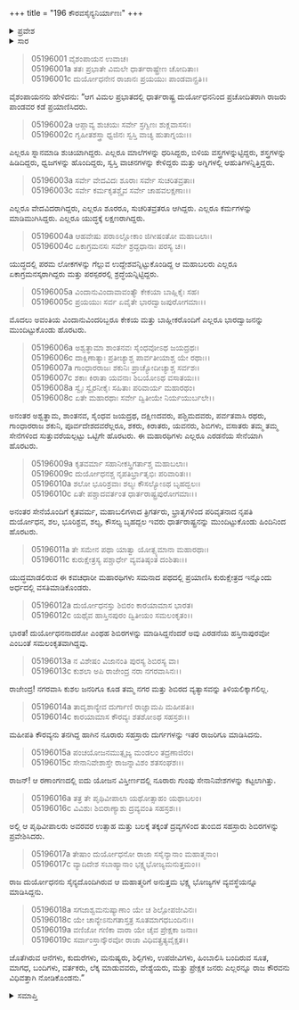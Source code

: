 +++
title = "196 ಕೌರವಸೈನ್ಯನಿರ್ಯಾಣಃ"
+++

<details><summary>ಪ್ರವೇಶ</summary>


।।   ಓಂ ಓಂ ನಮೋ ನಾರಾಯಣಾಯ।।   ಶ್ರೀ ವೇದವ್ಯಾಸಾಯ ನಮಃ ।।

ಶ್ರೀ ಕೃಷ್ಣದ್ವೈಪಾಯನ ವೇದವ್ಯಾಸ ವಿರಚಿತ  

**ಶ್ರೀ ಮಹಾಭಾರತ**

**ಉದ್ಯೋಗ ಪರ್ವ**

**ಅಂಬೋಽಪಾಖ್ಯಾನ ಪರ್ವ**

**ಅಧ್ಯಾಯ 196**

</details>

<details><summary>ಸಾರ</summary>

ಹಸ್ತಿನಾಪುರದಿಂದ ಕೌರವ ಸೇನೆಯು ಹೊರಟು ಕುರುಕ್ಷೇತ್ರದ ಅರ್ಧಭಾಗದಲ್ಲಿ ಬೀಡು ಬಿಟ್ಟಿದುದು (1-19).


</details>



> 05196001 ವೈಶಂಪಾಯನ ಉವಾಚ।  
05196001a ತತಃ ಪ್ರಭಾತೇ ವಿಮಲೇ ಧಾರ್ತರಾಷ್ಟ್ರೇಣ ಚೋದಿತಾಃ।  
05196001c ದುರ್ಯೋಧನೇನ ರಾಜಾನಃ ಪ್ರಯಯುಃ ಪಾಂಡವಾನ್ಪ್ರತಿ।।

ವೈಶಂಪಾಯನನು ಹೇಳಿದನು: “ಆಗ ವಿಮಲ ಪ್ರಭಾತದಲ್ಲಿ ಧಾರ್ತರಾಷ್ಟ್ರ ದುರ್ಯೋಧನನಿಂದ ಪ್ರಚೋದಿತರಾಗಿ ರಾಜರು ಪಾಂಡವರ ಕಡೆ ಪ್ರಯಾಣಿಸಿದರು.

> 05196002a ಆಪ್ಲಾವ್ಯ ಶುಚಯಃ ಸರ್ವೇ ಸ್ರಗ್ವಿಣಃ ಶುಕ್ಲವಾಸಸಃ।  
05196002c ಗೃಹೀತಶಸ್ತ್ರಾ ಧ್ವಜಿನಃ ಸ್ವಸ್ತಿ ವಾಚ್ಯ ಹುತಾಗ್ನಯಃ।।

ಎಲ್ಲರೂ ಸ್ನಾನಮಾಡಿ ಶುಚಿಯಾಗಿದ್ದರು. ಎಲ್ಲರೂ ಮಾಲೆಗಳನ್ನು ಧರಿಸಿದ್ದರು, ಬಿಳಿಯ ವಸ್ತ್ರಗಳನ್ನುಟ್ಟಿದ್ದರು, ಶಸ್ತ್ರಗಳನ್ನು ಹಿಡಿದಿದ್ದರು, ಧ್ವಜಗಳನ್ನು ಹೊಂದಿದ್ದರು, ಸ್ವಸ್ತಿ ವಾಚನಗಳನ್ನು ಕೇಳಿದ್ದರು ಮತ್ತು ಅಗ್ನಿಗಳಲ್ಲಿ ಆಹುತಿಗಳನ್ನಿತ್ತಿದ್ದರು.

> 05196003a ಸರ್ವೇ ವೇದವಿದಃ ಶೂರಾಃ ಸರ್ವೇ ಸುಚರಿತವ್ರತಾಃ।   
05196003c ಸರ್ವೇ ಕರ್ಮಕೃತಶ್ಚೈವ ಸರ್ವೇ ಚಾಹವಲಕ್ಷಣಾಃ।।

ಎಲ್ಲರೂ ವೇದವಿದರಾಗಿದ್ದರು, ಎಲ್ಲರೂ ಶೂರರೂ, ಸುಚರಿತವ್ರತರೂ ಆಗಿದ್ದರು. ಎಲ್ಲರೂ ಕರ್ಮಗಳನ್ನು ಮಾಡಿಮುಗಿಸಿದ್ದರು. ಎಲ್ಲರೂ ಯುದ್ಧಕ್ಕೆ ಲಕ್ಷಣರಾಗಿದ್ದರು.

> 05196004a ಆಹವೇಷು ಪರಾಽಲ್ಲೋಕಾಂ ಜಿಗೀಷಂತೋ ಮಹಾಬಲಾಃ।  
05196004c ಏಕಾಗ್ರಮನಸಃ ಸರ್ವೇ ಶ್ರದ್ದಧಾನಾಃ ಪರಸ್ಯ ಚ।।

ಯುದ್ಧದಲ್ಲಿ ಪರಮ ಲೋಕಗಳನ್ನು ಗೆಲ್ಲುವ ಉದ್ದೇಶವನ್ನಿಟ್ಟುಕೊಂಡಿದ್ದ ಆ ಮಹಾಬಲರು ಎಲ್ಲರೂ ಏಕಾಗ್ರಮನಸ್ಕರಾಗಿದ್ದರು ಮತ್ತು ಪರಸ್ಪರರಲ್ಲಿ ಶ್ರದ್ಧೆಯನ್ನಿಟ್ಟಿದ್ದರು.

> 05196005a ವಿಂದಾನುವಿಂದಾವಾವಂತ್ಯೌ ಕೇಕಯಾ ಬಾಹ್ಲಿಕೈಃ ಸಹ।  
05196005c ಪ್ರಯಯುಃ ಸರ್ವ ಏವೈತೇ ಭಾರದ್ವಾಜಪುರೋಗಮಾಃ।।

ಮೊದಲು ಅವಂತಿಯ ವಿಂದಾನುವಿಂದರಿಬ್ಬರೂ ಕೇಕಯ ಮತ್ತು ಬಾಹ್ಲೀಕರೊಂದಿಗೆ ಎಲ್ಲರೂ ಭಾರದ್ವಾಜನನ್ನು ಮುಂದಿಟ್ಟುಕೊಂಡು ಹೊರಟರು.

> 05196006a ಅಶ್ವತ್ಥಾಮಾ ಶಾಂತನವಃ ಸೈಂಧವೋಽಥ ಜಯದ್ರಥಃ।   
05196006c ದಾಕ್ಷಿಣಾತ್ಯಾಃ ಪ್ರತೀಚ್ಯಾಶ್ಚ ಪಾರ್ವತೀಯಾಶ್ಚ ಯೇ ರಥಾಃ।।  
05196007a ಗಾಂಧಾರರಾಜಃ ಶಕುನಿಃ ಪ್ರಾಚ್ಯೋದೀಚ್ಯಾಶ್ಚ ಸರ್ವಶಃ।  
05196007c ಶಕಾಃ ಕಿರಾತಾ ಯವನಾಃ ಶಿಬಯೋಽಥ ವಸಾತಯಃ।।   
05196008a ಸ್ವೈಃ ಸ್ವೈರನೀಕೈಃ ಸಹಿತಾಃ ಪರಿವಾರ್ಯ ಮಹಾರಥಂ।  
05196008c ಏತೇ ಮಹಾರಥಾಃ ಸರ್ವೇ ದ್ವಿತೀಯೇ ನಿರ್ಯಯುರ್ಬಲೇ।।

ಅನಂತರ ಅಶ್ವತ್ಥಾಮ, ಶಾಂತನವ, ಸೈಂಧವ ಜಯದ್ರಥ, ದಕ್ಷಿಣದವರು, ಪಶ್ಚಿಮದವರು, ಪರ್ವತವಾಸಿ ರಥರು, ಗಾಂಧಾರರಾಜ ಶಕುನಿ, ಪೂರ್ವದೇಶದವರೆಲ್ಲರೂ, ಶಕರು, ಕಿರಾತರು, ಯವನರು, ಶಿಬಿಗಳು, ವಸಾತರು ತಮ್ಮ ತಮ್ಮ ಸೇನೆಗಳಿಂದ ಸುತ್ತುವರೆಯಲ್ಪಟ್ಟು ಒಟ್ಟಿಗೇ ಹೊರಟರು. ಈ ಮಹಾರಥಿಗಳು ಎಲ್ಲರೂ ಎರಡನೆಯ ಸೇನೆಯಾಗಿ ಹೊರಟರು.

> 05196009a ಕೃತವರ್ಮಾ ಸಹಾನೀಕಸ್ತ್ರಿಗರ್ತಾಶ್ಚ ಮಹಾಬಲಾಃ।   
05196009c ದುರ್ಯೋಧನಶ್ಚ ನೃಪತಿರ್ಭ್ರಾತೃಭಿಃ ಪರಿವಾರಿತಃ।।  
05196010a ಶಲೋ ಭೂರಿಶ್ರವಾಃ ಶಲ್ಯಃ ಕೌಸಲ್ಯೋಽಥ ಬೃಹದ್ಬಲಃ।  
05196010c ಏತೇ ಪಶ್ಚಾದವರ್ತಂತ ಧಾರ್ತರಾಷ್ಟ್ರಪುರೋಗಮಾಃ।।

ಅನಂತರ ಸೇನೆಯೊಂದಿಗೆ ಕೃತವರ್ಮ, ಮಹಾಬಲಿಗಳಾದ ತ್ರಿಗರ್ತರು, ಭ್ರಾತೃಗಳಿಂದ ಪರಿವೃತನಾದ ನೃಪತಿ ದುರ್ಯೋಧನ, ಶಲ, ಭೂರಿಶ್ರವ, ಶಲ್ಯ, ಕೌಸಲ್ಯ ಬೃಹದ್ಬಲ ಇವರು ಧಾರ್ತರಾಷ್ಟ್ರನನ್ನು ಮುಂದಿಟ್ಟುಕೊಂಡು ಹಿಂದಿನಿಂದ ಹೊರಟರು.

> 05196011a ತೇ ಸಮೇನ ಪಥಾ ಯಾತ್ವಾ ಯೋತ್ಸ್ಯಮಾನಾ ಮಹಾರಥಾಃ।  
05196011c ಕುರುಕ್ಷೇತ್ರಸ್ಯ ಪಶ್ಚಾರ್ಧೇ ವ್ಯವತಿಷ್ಠಂತ ದಂಶಿತಾಃ।।

ಯುದ್ಧಮಾಡಲಿರುವ ಈ ಕವಚಧಾರೀ ಮಹಾರಥಿಗಳು ಸಮನಾದ ಪಥದಲ್ಲಿ ಪ್ರಯಾಣಿಸಿ ಕುರುಕ್ಷೇತ್ರದ ಇನ್ನೊಂದು ಅರ್ಧದಲ್ಲಿ ವಸತಿಮಾಡಿಕೊಂಡರು.

> 05196012a ದುರ್ಯೋಧನಸ್ತು ಶಿಬಿರಂ ಕಾರಯಾಮಾಸ ಭಾರತ।  
05196012c ಯಥೈವ ಹಾಸ್ತಿನಪುರಂ ದ್ವಿತೀಯಂ ಸಮಲಂಕೃತಂ।।

ಭಾರತ! ದುರ್ಯೋಧನನಾದರೋ ಎಂಥಹ ಶಿಬಿರಗಳನ್ನು ಮಾಡಿಸಿದ್ದನೆಂದರೆ ಅವು ಎರಡನೆಯ ಹಸ್ತಿನಾಪುರವೋ ಎಂಬಂತೆ ಸಮಲಂಕೃತವಾಗಿದ್ದವು.

> 05196013a ನ ವಿಶೇಷಂ ವಿಜಾನಂತಿ ಪುರಸ್ಯ ಶಿಬಿರಸ್ಯ ವಾ।  
05196013c ಕುಶಲಾ ಅಪಿ ರಾಜೇಂದ್ರ ನರಾ ನಗರವಾಸಿನಃ।।

ರಾಜೇಂದ್ರ! ನಗರವಾಸಿ ಕುಶಲ ಜನರಿಗೂ ಕೂಡ ತಮ್ಮ ನಗರ ಮತ್ತು ಶಿಬಿರದ ವ್ಯತ್ಯಾಸವನ್ನು ತಿಳಿಯಲಿಕ್ಕಾಗಲಿಲ್ಲ.

> 05196014a ತಾದೃಶಾನ್ಯೇವ ದುರ್ಗಾಣಿ ರಾಜ್ಞಾಮಪಿ ಮಹೀಪತಿಃ।  
05196014c ಕಾರಯಾಮಾಸ ಕೌರವ್ಯಃ ಶತಶೋಽಥ ಸಹಸ್ರಶಃ।।

ಮಹೀಪತಿ ಕೌರವ್ಯನು ತನಗಿದ್ದ ಹಾಗಿನ ನೂರಾರು ಸಹಸ್ರಾರು ದುರ್ಗಗಳನ್ನು ಇತರ ರಾಜರಿಗೂ ಮಾಡಿಸಿದನು.

> 05196015a ಪಂಚಯೋಜನಮುತ್ಸೃಜ್ಯ ಮಂಡಲಂ ತದ್ರಣಾಜಿರಂ।  
05196015c ಸೇನಾನಿವೇಶಾಸ್ತೇ ರಾಜನ್ನಾವಿಶಂ ಶತಸಂಘಶಃ।।

ರಾಜನ್! ಆ ರಣಾಂಗಣದಲ್ಲಿ ಐದು ಯೋಜನ ವಿಸ್ತೀರ್ಣದಲ್ಲಿ ನೂರಾರು ಗುಂಪು ಸೇನಾನಿವೇಶಗಳನ್ನು ಕಟ್ಟಲಾಗಿತ್ತು.

> 05196016a ತತ್ರ ತೇ ಪೃಥಿವೀಪಾಲಾ ಯಥೋತ್ಸಾಹಂ ಯಥಾಬಲಂ।  
05196016c ವಿವಿಶುಃ ಶಿಬಿರಾಣ್ಯಾಶು ದ್ರವ್ಯವಂತಿ ಸಹಸ್ರಶಃ।।

ಅಲ್ಲಿ ಆ ಪೃಥಿವೀಪಾಲರು ಅವರವರ ಉತ್ಸಾಹ ಮತ್ತು ಬಲಕ್ಕೆ ತಕ್ಕಂತೆ ದ್ರವ್ಯಗಳಿಂದ ತುಂಬಿದ ಸಹಸ್ರಾರು ಶಿಬಿರಗಳನ್ನು ಪ್ರವೇಶಿಸಿದರು.

> 05196017a ತೇಷಾಂ ದುರ್ಯೋಧನೋ ರಾಜಾ ಸಸೈನ್ಯಾನಾಂ ಮಹಾತ್ಮನಾಂ।  
05196017c ವ್ಯಾದಿದೇಶ ಸಬಾಹ್ಯಾನಾಂ ಭಕ್ಷ್ಯಭೋಜ್ಯಮನುತ್ತಮಂ।।

ರಾಜ ದುರ್ಯೋಧನನು ಸೈನ್ಯದೊಂದಿಗಿರುವ ಆ ಮಹಾತ್ಮರಿಗೆ ಅನುತ್ತಮ ಭಕ್ಷ್ಯ ಭೋಜ್ಯಗಳ ವ್ಯವಸ್ಥೆಯನ್ನೂ ಮಾಡಿಸಿದ್ದನು.

> 05196018a ಸಗಜಾಶ್ವಮನುಷ್ಯಾಣಾಂ ಯೇ ಚ ಶಿಲ್ಪೋಪಜೀವಿನಃ।  
05196018c ಯೇ ಚಾನ್ಯೇಽನುಗತಾಸ್ತತ್ರ ಸೂತಮಾಗಧಬಂದಿನಃ।।  
05196019a ವಣಿಜೋ ಗಣಿಕಾ ವಾರಾ ಯೇ ಚೈವ ಪ್ರೇಕ್ಷಕಾ ಜನಾಃ।  
05196019c ಸರ್ವಾಂಸ್ತಾನ್ಕೌರವೋ ರಾಜಾ ವಿಧಿವತ್ಪ್ರತ್ಯವೈಕ್ಷತ।।

ಜೊತೆಗಿರುವ ಆನೆಗಳು, ಕುದುರೆಗಳು, ಮನುಷ್ಯರು, ಶಿಲ್ಪಿಗಳು, ಉಪಜೀವಿಗಳು, ಹಿಂಬಾಲಿಸಿ ಬಂದಿರುವ ಸೂತ, ಮಾಗಧ, ಬಂದಿಗಳು, ವರ್ತಕರು, ಲೆಕ್ಕ ಮಾಡುವವರು, ವೇಶ್ಯೆಯರು, ಮತ್ತು ಪ್ರೇಕ್ಷಕ ಜನರು ಎಲ್ಲರನ್ನೂ ರಾಜ ಕೌರವನು ವಿಧಿವತ್ತಾಗಿ ನೋಡಿಕೊಂಡನು.”


<details><summary>ಸಮಾಪ್ತಿ</summary>

ಇತಿ ಶ್ರೀ ಮಹಾಭಾರತೇ ಉದ್ಯೋಗ ಪರ್ವಣಿ ಅಂಬೋಽಪಾಖ್ಯಾನ ಪರ್ವಣಿ ಕೌರವಸೈನ್ಯನಿರ್ಯಾಣೇ ಷಣ್ಣಾವತ್ಯಧಿಕಶತತಮೋಽಧ್ಯಾಯಃ।  
ಇದು ಶ್ರೀ ಮಹಾಭಾರತದಲ್ಲಿ ಉದ್ಯೋಗ ಪರ್ವದಲ್ಲಿ ಅಂಬೋಽಪಾಖ್ಯಾನ ಪರ್ವದಲ್ಲಿ ಕೌರವಸೈನ್ಯನಿರ್ಯಾಣದಲ್ಲಿ ನೂರಾತೊಂಭತ್ತಾರನೆಯ ಅಧ್ಯಾಯವು.

</details>
